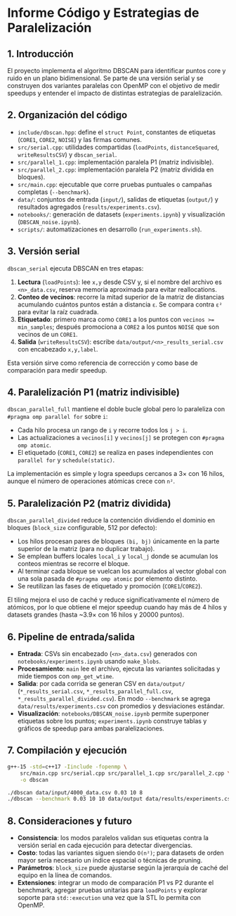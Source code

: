 # Informe Código y Estrategias de Paralelización

## 1. Introducción

El proyecto implementa el algoritmo DBSCAN para identificar puntos core y ruido en un plano bidimensional. Se parte de una versión serial y se construyen dos variantes paralelas con OpenMP con el objetivo de medir speedups y entender el impacto de distintas estrategias de paralelización.

## 2. Organización del código

- `include/dbscan.hpp`: define el `struct Point`, constantes de etiquetas (`CORE1`, `CORE2`, `NOISE`) y las firmas comunes.
- `src/serial.cpp`: utilidades compartidas (`loadPoints`, `distanceSquared`, `writeResultsCSV`) y `dbscan_serial`.
- `src/parallel_1.cpp`: implementación paralela P1 (matriz indivisible).
- `src/parallel_2.cpp`: implementación paralela P2 (matriz dividida en bloques).
- `src/main.cpp`: ejecutable que corre pruebas puntuales o campañas completas (`--benchmark`).
- `data/`: conjuntos de entrada (`input/`), salidas de etiquetas (`output/`) y resultados agregados (`results/experiments.csv`).
- `notebooks/`: generación de datasets (`experiments.ipynb`) y visualización (`DBSCAN_noise.ipynb`).
- `scripts/`: automatizaciones en desarrollo (`run_experiments.sh`).

## 3. Versión serial

`dbscan_serial` ejecuta DBSCAN en tres etapas:

1. **Lectura** (`loadPoints`): lee `x,y` desde CSV y, si el nombre del archivo es `<n>_data.csv`, reserva memoria aproximada para evitar reallocations.
2. **Conteo de vecinos**: recorre la mitad superior de la matriz de distancias acumulando cuántos puntos están a distancia `ε`. Se compara contra `ε²` para evitar la raíz cuadrada.
3. **Etiquetado**: primero marca como `CORE1` a los puntos con `vecinos >= min_samples`; después promociona a `CORE2` a los puntos `NOISE` que son vecinos de un `CORE1`.
4. **Salida** (`writeResultsCSV`): escribe `data/output/<n>_results_serial.csv` con encabezado `x,y,label`.

Esta versión sirve como referencia de corrección y como base de comparación para medir speedup.

## 4. Paralelización P1 (matriz indivisible)

`dbscan_parallel_full` mantiene el doble bucle global pero lo paraleliza con `#pragma omp parallel for` sobre `i`:

- Cada hilo procesa un rango de `i` y recorre todos los `j > i`.
- Las actualizaciones a `vecinos[i]` y `vecinos[j]` se protegen con `#pragma omp atomic`.
- El etiquetado (`CORE1`, `CORE2`) se realiza en pases independientes con `parallel for` y `schedule(static)`.

La implementación es simple y logra speedups cercanos a 3× con 16 hilos, aunque el número de operaciones atómicas crece con `n²`.

## 5. Paralelización P2 (matriz dividida)

`dbscan_parallel_divided` reduce la contención dividiendo el dominio en bloques (`block_size` configurable, 512 por defecto):

- Los hilos procesan pares de bloques `(bi, bj)` únicamente en la parte superior de la matriz (para no duplicar trabajo).
- Se emplean buffers locales `local_i` y `local_j` donde se acumulan los conteos mientras se recorre el bloque.
- Al terminar cada bloque se vuelcan los acumulados al vector global con una sola pasada de `#pragma omp atomic` por elemento distinto.
- Se reutilizan las fases de etiquetado y promoción (`CORE1`/`CORE2`).

El tiling mejora el uso de caché y reduce significativamente el número de atómicos, por lo que obtiene el mejor speedup cuando hay más de 4 hilos y datasets grandes (hasta ~3.9× con 16 hilos y 20000 puntos).

## 6. Pipeline de entrada/salida

- **Entrada**: CSVs sin encabezado (`<n>_data.csv`) generados con `notebooks/experiments.ipynb` usando `make_blobs`.
- **Procesamiento**: `main` lee el archivo, ejecuta las variantes solicitadas y mide tiempos con `omp_get_wtime`.
- **Salida**: por cada corrida se generan CSV en `data/output/` (`*_results_serial.csv`, `*_results_parallel_full.csv`, `*_results_parallel_divided.csv`). En modo `--benchmark` se agrega `data/results/experiments.csv` con promedios y desviaciones estándar.
- **Visualización**: `notebooks/DBSCAN_noise.ipynb` permite superponer etiquetas sobre los puntos; `experiments.ipynb` construye tablas y gráficos de speedup para ambas paralelizaciones.

## 7. Compilación y ejecución

```bash
g++-15 -std=c++17 -Iinclude -fopenmp \
    src/main.cpp src/serial.cpp src/parallel_1.cpp src/parallel_2.cpp \
    -o dbscan

./dbscan data/input/4000_data.csv 0.03 10 8
./dbscan --benchmark 0.03 10 10 data/output data/results/experiments.csv 512
```

## 8. Consideraciones y futuro

- **Consistencia**: los modos paralelos validan sus etiquetas contra la versión serial en cada ejecución para detectar divergencias.
- **Costo**: todas las variantes siguen siendo `O(n²)`; para datasets de orden mayor sería necesario un índice espacial o técnicas de pruning.
- **Parámetros**: `block_size` puede ajustarse según la jerarquía de caché del equipo en la línea de comandos.
- **Extensiones**: integrar un modo de comparación P1 vs P2 durante el benchmark, agregar pruebas unitarias para `loadPoints` y explorar soporte para `std::execution` una vez que la STL lo permita con OpenMP.
